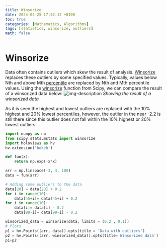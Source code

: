 ```yaml
---
title: Winsorize
date: 2024-04-25 17:47:12 +0100
toc: true
categories: [Mathematics, Algorithms]
tags: [statistics, winsorize, outliers]
math: false
---
```

# Winsorize

Data often contains outliers which skew the result of analysis. [Winsorize](https://en.wikipedia.org/wiki/Winsorizing) replaces these outliers by some specified values. Typically, values below Nth and above Mth [percentile](https://en.wikipedia.org/wiki/Percentile) are replaced by Nth and Mth percentile values.
Using the [winsorize](https://docs.scipy.org/doc/scipy-1.13.1/reference/generated/scipy.stats.mstats.winsorize.html) function from Scipy, we can compare the result of a winsorized data below:
![img-description](https://github.com/Reza31415/Reza31415.github.io/upload/main/assets/_post_assets/2024-06-24-winsorize/bokeh_plot.png)
_Showing the result of a winsorized data_

As it is seen the highest and lowest outliers are replaced with the 10% highest and 20% lowest percentiles, however, the outlier in the near -2.2 is still there since this outlier does not fall within the 10% highest or 20% lowest outliers.

```python
import numpy as np
from scipy.stats.mstats import winsorize
import holoviews as hv
hv.extension('bokeh')

def fun(x):
    return np.exp(-x*x)

arr = np.linspace(-3, 3, 100)
data = fun(arr)

# Adding some outliers to the data
data[20] = data[20] + 0.2
for i in range(10):
    data[45+i]= data[45+i] + 0.2
for i in range(10):
    data[i]= data[i] - 0.2
    data[99-i]= data[99-i] - 0.2

winsorized_data = winsorize(data, limits = (0.2 , 0.1))
# Plots
p1 = hv.Points((arr, data)).opts(title = 'Data with outliers')
p2 = hv.Points((arr, winsorized_data)).opts(title='Winsorized data')
p1+p2
```
